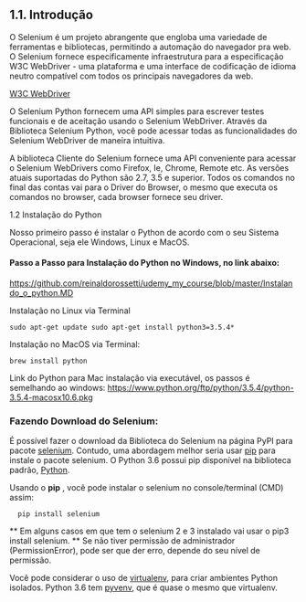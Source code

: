 ## 1.1. Introdução

O Selenium é um projeto abrangente que engloba uma variedade de ferramentas e bibliotecas, permitindo a automação do navegador pra web. O Selenium fornece especificamente infraestrutura para a especificação W3C WebDriver - uma plataforma e uma interface de codificação de idioma neutro compatível com todos os principais navegadores da web.

[W3C WebDriver](https://www.w3.org/TR/webdriver1/)

O Selenium Python fornecem uma API simples para escrever testes funcionais e de aceitação usando o Selenium WebDriver. Através da Biblioteca Selenium Python, você pode acessar todas as funcionalidades do Selenium WebDriver de maneira intuitiva.

A biblioteca Cliente do Selenium fornece uma API conveniente para acessar o Selenium WebDrivers como Firefox, Ie, Chrome, Remote etc. As versões atuais suportadas do Python são 2.7, 3.5 e superior. Todos os comandos no final das contas vai para o Driver do Browser, o mesmo que executa os comandos no browser, cada browser fornece seu driver.


1.2 Instalação do Python

Nosso primeiro passo é instalar o Python de acordo com o seu Sistema Operacional, seja ele Windows, Linux e MacOS.


#### Passo a Passo para Instalação do Python no Windows, no link abaixo:

https://github.com/reinaldorossetti/udemy_my_course/blob/master/Instalando_o_python.MD


Instalação no Linux via Terminal
```
sudo apt-get update sudo apt-get install python3=3.5.4*
```

Instalação no MacOS via Terminal:
```
brew install python
```

Link do Python para Mac instalação via executável, os passos é semelhando ao windows:
https://www.python.org/ftp/python/3.5.4/python-3.5.4-macosx10.6.pkg


### Fazendo Download do Selenium:

É possível fazer o download da Biblioteca do Selenium na página PyPI para pacote [selenium](https://pypi.python.org/pypi/selenium). Contudo, uma abordagem melhor seria usar [pip](https://pip.pypa.io/en/latest/installing) para instale o pacote selenium. O Python 3.6 possui pip disponível na biblioteca padrão, [Python](https://docs.python.org/3.6/installing/index.html).

Usando o **pip** , você pode instalar o selenium no console/terminal (CMD) assim:
```
  pip install selenium
```
** Em alguns casos em que tem o selenium 2 e 3 instalado vai usar o pip3 install selenium.
** Se não tiver permissão de administrador (PermissionError), pode ser que der erro, depende do seu nível de permissão.

Você pode considerar o uso de [virtualenv](http://www.virtualenv.org>), para criar ambientes Python isolados. Python 3.6 tem [pyvenv](https://docs.python.org/3.6/using/scripts.html#scripts-pyvenv), que é quase o mesmo que virtualenv.








